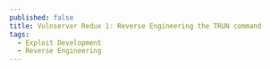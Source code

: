 ```yaml
---
published: false
title: Vulnserver Redux 1: Reverse Engineering the TRUN command
tags:
  - Exploit Development
  - Reverse Engineering
---
```

